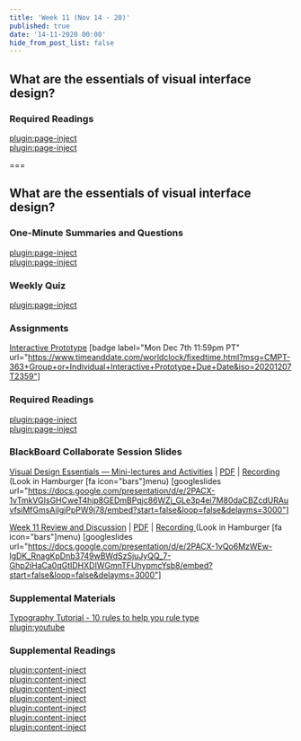 ```yaml
---
title: 'Week 11 (Nov 14 - 20)'
published: true
date: '14-11-2020 00:00'
hide_from_post_list: false
---
```


## What are the essentials of visual interface design?  

### Required Readings  
[plugin:page-inject](../../weekly-readings/week-11-1?template=partials/embedlycardlinkonly)  
[plugin:page-inject](../../weekly-readings/week-11-2?template=partials/embedlycardlinkonly)  

===

## **What are the essentials of visual interface design?**

### One-Minute Summaries and Questions  
[plugin:page-inject](../../lms-assignments/one-minute-summaries/week-11-1)  
[plugin:page-inject](../../lms-assignments/one-minute-summaries/week-11-2)  

### Weekly Quiz
[plugin:page-inject](../../lms-assignments/weekly-review-quizzes/week-11)  

### Assignments
[Interactive Prototype](https://canvas.sfu.ca/courses/56304/assignments/504174) [badge label="Mon Dec 7th 11:59pm PT" url="https://www.timeanddate.com/worldclock/fixedtime.html?msg=CMPT-363+Group+or+Individual+Interactive+Prototype+Due+Date&iso=20201207T2359"]

### Required Readings  
[plugin:page-inject](../../weekly-readings/week-11-1?template=partials/embedlycardlinkonly)  
[plugin:page-inject](../../weekly-readings/week-11-2?template=partials/embedlycardlinkonly)  

### BlackBoard Collaborate Session Slides
[Visual Design Essentials — Mini-lectures and Activities](https://docs.google.com/presentation/d/e/2PACX-1vTmkVGIsGHCweT4hjp8GEDmBPqjc86WZj_GLe3p4ei7M80daCBZcdURAuvfsiMfGmsAiIgjPpPW9j78/pub?start=false&loop=false&delayms=3000)  | [PDF](https://canvas.sfu.ca/courses/56304/files/folder/Downloads/Slides%20PDFs/Mini-Lectures%20and%20Activities/Week-11) | [Recording ](https://canvas.sfu.ca/courses/56304/external_tools/3544) (Look in Hamburger [fa icon="bars"]menu)
[googleslides url="https://docs.google.com/presentation/d/e/2PACX-1vTmkVGIsGHCweT4hjp8GEDmBPqjc86WZj_GLe3p4ei7M80daCBZcdURAuvfsiMfGmsAiIgjPpPW9j78/embed?start=false&loop=false&delayms=3000"]

[Week 11 Review and Discussion](https://docs.google.com/presentation/d/e/2PACX-1vQo6MzWEw-lgDK_RnagKpDnb3749wBWdSzSjuJyQQ_7-Ghp2iHaCa0qGtIDHXDIWGmnTFUhypmcYsb8/pub?start=false&loop=false&delayms=3000)  | [PDF](https://canvas.sfu.ca/courses/56304/files/folder/Downloads/Slides%20PDFs/Review%20and%20Discussion/Week-11) | [Recording ](https://canvas.sfu.ca/courses/56304/external_tools/3544) (Look in Hamburger [fa icon="bars"]menu)
[googleslides url="https://docs.google.com/presentation/d/e/2PACX-1vQo6MzWEw-lgDK_RnagKpDnb3749wBWdSzSjuJyQQ_7-Ghp2iHaCa0qGtIDHXDIWGmnTFUhypmcYsb8/embed?start=false&loop=false&delayms=3000"]

### Supplemental Materials  
[Typography Tutorial - 10 rules to help you rule type](https://www.youtube.com/watch?v=QrNi9FmdlxY)  
[plugin:youtube](https://www.youtube.com/watch?v=QrNi9FmdlxY)

### Supplemental Readings  
[plugin:content-inject](../../ux-techniques-guide/what-are-the-essentials-of-visual-interface-design/grids)  
[plugin:content-inject](../../ux-techniques-guide/what-are-the-essentials-of-visual-interface-design/hierarchy)  
[plugin:content-inject](../../ux-techniques-guide/what-are-the-essentials-of-visual-interface-design/icons)  
[plugin:content-inject](../../ux-techniques-guide/what-are-the-essentials-of-visual-interface-design/layout)  
[plugin:content-inject](../../ux-techniques-guide/what-are-the-essentials-of-visual-interface-design/typography)  
[plugin:content-inject](../../ux-techniques-guide/what-are-the-essentials-of-visual-interface-design/visual-design-principles)  
[plugin:content-inject](../../ux-techniques-guide/what-are-the-essentials-of-visual-interface-design/visual-interface-design)  
